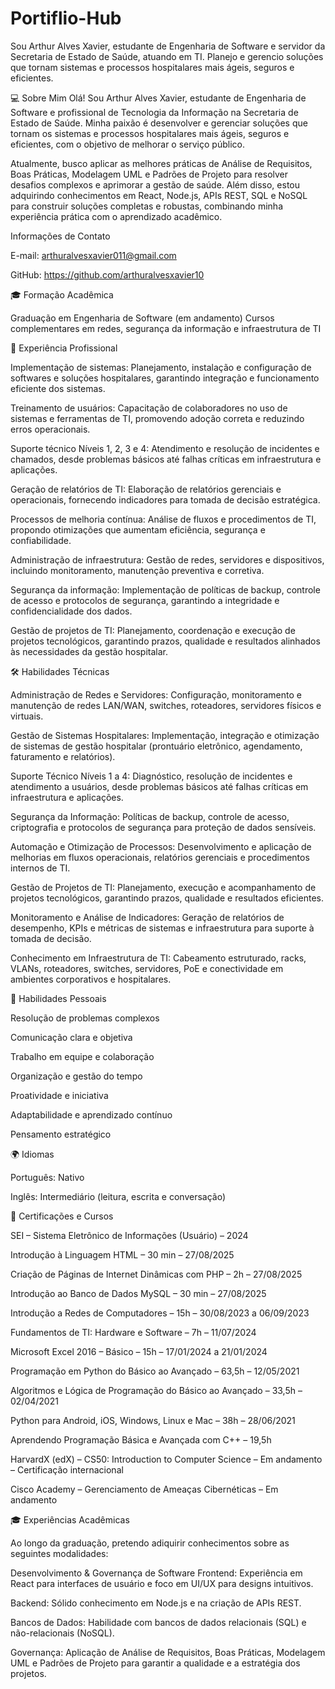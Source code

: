 # Portiflio-Hub
Sou Arthur Alves Xavier, estudante de Engenharia de Software e servidor da Secretaria de Estado de Saúde, atuando em TI. Planejo e gerencio soluções que tornam sistemas e processos hospitalares mais ágeis, seguros e eficientes.

💻 Sobre Mim
Olá! Sou Arthur Alves Xavier, estudante de Engenharia de Software e profissional de Tecnologia da Informação na Secretaria de Estado de Saúde. Minha paixão é desenvolver e gerenciar soluções que tornam os sistemas e processos hospitalares mais ágeis, seguros e eficientes, com o objetivo de melhorar o serviço público.

Atualmente, busco aplicar as melhores práticas de Análise de Requisitos, Boas Práticas, Modelagem UML e Padrões de Projeto para resolver desafios complexos e aprimorar a gestão de saúde. Além disso, estou adquirindo conhecimentos em React, Node.js, APIs REST, SQL e NoSQL para construir soluções completas e robustas, combinando minha experiência prática com o aprendizado acadêmico.

Informações de Contato

E-mail: arthuralvesxavier011@gmail.com

GitHub: https://github.com/arthuralvesxavier10 

🎓 Formação Acadêmica

Graduação em Engenharia de Software (em andamento)
Cursos complementares em redes, segurança da informação e infraestrutura de TI

💼 Experiência Profissional

Implementação de sistemas: Planejamento, instalação e configuração de softwares e soluções hospitalares, garantindo integração e funcionamento eficiente dos sistemas.

Treinamento de usuários: Capacitação de colaboradores no uso de sistemas e ferramentas de TI, promovendo adoção correta e reduzindo erros operacionais.

Suporte técnico Níveis 1, 2, 3 e 4: Atendimento e resolução de incidentes e chamados, desde problemas básicos até falhas críticas em infraestrutura e aplicações.

Geração de relatórios de TI: Elaboração de relatórios gerenciais e operacionais, fornecendo indicadores para tomada de decisão estratégica.

Processos de melhoria contínua: Análise de fluxos e procedimentos de TI, propondo otimizações que aumentam eficiência, segurança e confiabilidade.

Administração de infraestrutura: Gestão de redes, servidores e dispositivos, incluindo monitoramento, manutenção preventiva e corretiva.

Segurança da informação: Implementação de políticas de backup, controle de acesso e protocolos de segurança, garantindo a integridade e confidencialidade dos dados.

Gestão de projetos de TI: Planejamento, coordenação e execução de projetos tecnológicos, garantindo prazos, qualidade e resultados alinhados às necessidades da gestão hospitalar.

🛠 Habilidades Técnicas

Administração de Redes e Servidores: Configuração, monitoramento e manutenção de redes LAN/WAN, switches, roteadores, servidores físicos e virtuais.

Gestão de Sistemas Hospitalares: Implementação, integração e otimização de sistemas de gestão hospitalar (prontuário eletrônico, agendamento, faturamento e relatórios).

Suporte Técnico Níveis 1 a 4: Diagnóstico, resolução de incidentes e atendimento a usuários, desde problemas básicos até falhas críticas em infraestrutura e aplicações.

Segurança da Informação: Políticas de backup, controle de acesso, criptografia e protocolos de segurança para proteção de dados sensíveis.

Automação e Otimização de Processos: Desenvolvimento e aplicação de melhorias em fluxos operacionais, relatórios gerenciais e procedimentos internos de TI.

Gestão de Projetos de TI: Planejamento, execução e acompanhamento de projetos tecnológicos, garantindo prazos, qualidade e resultados eficientes.

Monitoramento e Análise de Indicadores: Geração de relatórios de desempenho, KPIs e métricas de sistemas e infraestrutura para suporte à tomada de decisão.

Conhecimento em Infraestrutura de TI: Cabeamento estruturado, racks, VLANs, roteadores, switches, servidores, PoE e conectividade em ambientes corporativos e hospitalares.

🌟 Habilidades Pessoais

Resolução de problemas complexos

Comunicação clara e objetiva

Trabalho em equipe e colaboração

Organização e gestão do tempo

Proatividade e iniciativa

Adaptabilidade e aprendizado contínuo

Pensamento estratégico

🌍 Idiomas

Português: Nativo

Inglês: Intermediário (leitura, escrita e conversação)

📜 Certificações e Cursos

SEI – Sistema Eletrônico de Informações (Usuário) – 2024

Introdução à Linguagem HTML – 30 min – 27/08/2025

Criação de Páginas de Internet Dinâmicas com PHP – 2h – 27/08/2025

Introdução ao Banco de Dados MySQL – 30 min – 27/08/2025

Introdução a Redes de Computadores – 15h – 30/08/2023 a 06/09/2023

Fundamentos de TI: Hardware e Software – 7h – 11/07/2024

Microsoft Excel 2016 – Básico – 15h – 17/01/2024 a 21/01/2024

Programação em Python do Básico ao Avançado – 63,5h – 12/05/2021

Algoritmos e Lógica de Programação do Básico ao Avançado – 33,5h – 02/04/2021

Python para Android, iOS, Windows, Linux e Mac – 38h – 28/06/2021

Aprendendo Programação Básica e Avançada com C++ – 19,5h

HarvardX (edX) – CS50: Introduction to Computer Science – Em andamento – Certificação internacional

Cisco Academy – Gerenciamento de Ameaças Cibernéticas – Em andamento

🎓 Experiências Acadêmicas

Ao longo da graduação, pretendo adiquirir conhecimentos sobre as seguintes modalidades:

Desenvolvimento & Governança de Software
Frontend: Experiência em React para interfaces de usuário e foco em UI/UX para designs intuitivos.

Backend: Sólido conhecimento em Node.js e na criação de APIs REST.

Bancos de Dados: Habilidade com bancos de dados relacionais (SQL) e não-relacionais (NoSQL).

Governança: Aplicação de Análise de Requisitos, Boas Práticas, Modelagem UML e Padrões de Projeto para garantir a qualidade e a estratégia dos projetos.



